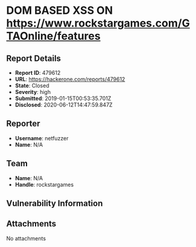 # DOM BASED XSS ON https://www.rockstargames.com/GTAOnline/features 

## Report Details
- **Report ID**: 479612
- **URL**: https://hackerone.com/reports/479612
- **State**: Closed
- **Severity**: high
- **Submitted**: 2019-01-15T00:53:35.701Z
- **Disclosed**: 2020-06-12T14:47:59.847Z

## Reporter
- **Username**: netfuzzer
- **Name**: N/A

## Team
- **Name**: N/A
- **Handle**: rockstargames

## Vulnerability Information


## Attachments
No attachments

